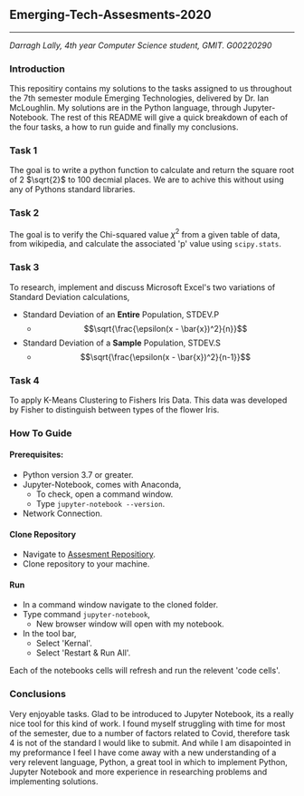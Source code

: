 ## Emerging-Tech-Assesments-2020
***
*Darragh Lally, 4th year Computer Science student, GMIT. G00220290*
### Introduction
This repositiry contains my solutions to the tasks assigned to us throughout the 7th semester module Emerging Technologies, delivered by Dr. Ian McLoughlin. My solutions are in the Python language, through Jupyter-Notebook. The rest of this README will give a quick breakdown of each of the four tasks, a how to run guide and finally my conclusions.  

### Task 1
The goal is to write a python function to calculate and return the square root of 2 $\sqrt{2}$ to 100 decmial places. We are to achive this without using any of Pythons standard libraries.

### Task 2
The goal is to verify the Chi-squared value $\chi^2$ from a given table of data, from wikipedia, and calculate the associated 'p' value using `scipy.stats`.

### Task 3
To research, implement and discuss Microsoft Excel's two variations of Standard Deviation calculations, 
* Standard Deviation of an **Entire** Population, STDEV.P
    * $$\sqrt{\frac{\epsilon(x - \bar{x})^2}{n}}$$
* Standard Deviation of a **Sample** Population, STDEV.S
    * $$\sqrt{\frac{\epsilon(x - \bar{x})^2}{n-1}}$$

### Task 4
To apply K-Means Clustering to Fishers Iris Data. This data was developed by Fisher to distinguish between types of the flower Iris.

### How To Guide
#### Prerequisites: 
* Python version 3.7 or greater.
* Jupyter-Notebook, comes with Anaconda,
    * To check, open a command window.
    * Type `jupyter-notebook --version`.
* Network Connection.

#### Clone Repository
* Navigate to [Assesment Repositiory](https://github.com/DarraghLally/Emerging-Tech-Assesments "Darragh's GitHub").
* Clone repository to your machine.

#### Run
* In a command window navigate to the cloned folder.
* Type command `jupyter-notebook`,
    * New browser window will open with my notebook.
* In the tool bar,
    * Select 'Kernal'.
    * Select 'Restart & Run All'.

Each of the notebooks cells will refresh and run the relevent 'code cells'.

### Conclusions
Very enjoyable tasks. Glad to be introduced to Jupyter Notebook, its a really nice tool for this kind of work. I found myself struggling with time for most of the semester, due to a number of factors related to Covid, therefore task 4 is not of the standard I would like to submit. And while I am disapointed in my preformance I feel I have come away with a new understanding of a very relevent language, Python, a great tool in which to implement Python, Jupyter Notebook and more experience in researching problems and implementing solutions. 